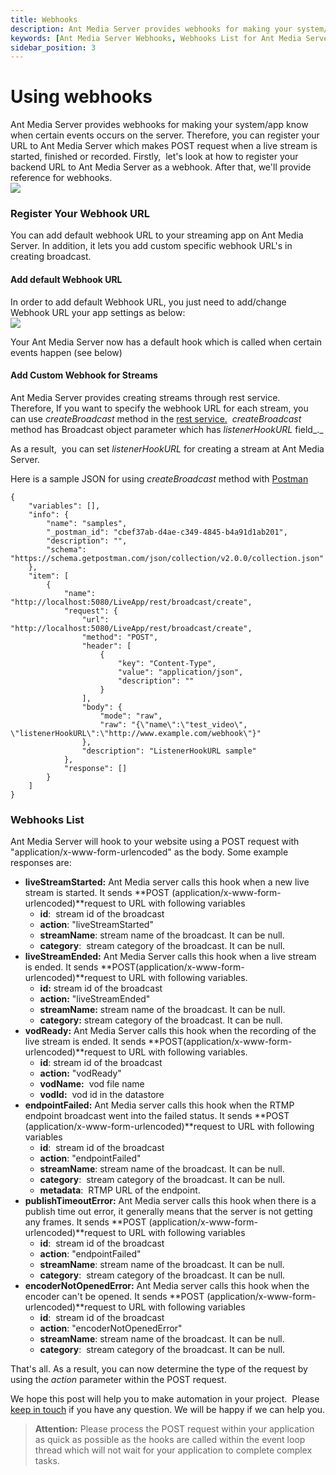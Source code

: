```yaml
---
title: Webhooks
description: Ant Media Server provides webhooks for making your system/app know when certain events occurs on the server.
keywords: [Ant Media Server Webhooks, Webhooks List for Ant Media Server, Custom Webhook for Streams, Ant Media Server Documentation, Ant Media Server Tutorials]
sidebar_position: 3
---
```


# Using webhooks

Ant Media Server provides webhooks for making your system/app know when certain events occurs on the server. Therefore, you can register your URL to Ant Media Server which makes POST request when a live stream is started, finished or recorded. Firstly,  let's look at how to register your backend URL to Ant Media Server as a webhook. After that, we'll provide reference for webhooks.  
![](@site/static/img/68747470733a2f2f616e746d656469612e696f2f77702d636f6e74656e742f75706c6f6164732f323031382f31312f776562686f6f6b732d333030783237332e706e67.png)

### Register Your Webhook URL

You can add default webhook URL to your streaming app on Ant Media Server. In addition, it lets you add custom specific webhook URL's in creating broadcast.

#### Add default Webhook URL

In order to add default Webhook URL, you just need to add/change Webhook URL your app settings as below:  
![](@site/static/img/ant-media-server-webhook-configuration.png)

Your Ant Media Server now has a default hook which is called when certain events happen (see below)

#### Add Custom Webhook for Streams

Ant Media Server provides creating streams through rest service. Therefore, If you want to specify the webhook URL for each stream, you can use _createBroadcast_ method in the [rest service.](https://github.com/ant-media/Ant-Media-Server/blob/master/src/main/java/io/antmedia/rest/BroadcastRestService.java)  _createBroadcast_ method has Broadcast object parameter which has _listenerHookURL_ field_._

As a result,  you can set _listenerHookURL_ for creating a stream at Ant Media Server.

Here is a sample JSON for using _createBroadcast_ method with [Postman](https://www.getpostman.com/)

    {
    	"variables": [],
    	"info": {
    		"name": "samples",
    		"_postman_id": "cbef37ab-d4ae-c349-4845-b4a91d1ab201",
    		"description": "",
    		"schema": "https://schema.getpostman.com/json/collection/v2.0.0/collection.json"
    	},
    	"item": [
    		{
    			"name": "http://localhost:5080/LiveApp/rest/broadcast/create",
    			"request": {
    				"url": "http://localhost:5080/LiveApp/rest/broadcast/create",
    				"method": "POST",
    				"header": [
    					{
    						"key": "Content-Type",
    						"value": "application/json",
    						"description": ""
    					}
    				],
    				"body": {
    					"mode": "raw",
    					"raw": "{\"name\":\"test_video\", \"listenerHookURL\":\"http://www.example.com/webhook\"}"
    				},
    				"description": "ListenerHookURL sample"
    			},
    			"response": []
    		}
    	]
    }

### Webhooks List

Ant Media Server will hook to your website using a POST request with "application/x-www-form-urlencoded" as the body. Some example responses are:

*   **liveStreamStarted:** Ant Media server calls this hook when a new live stream is started. It sends **POST (application/x-www-form-urlencoded)**request to URL with following variables
    *   **id**:  stream id of the broadcast
    *   **action**: "liveStreamStarted"
    *   **streamName**: stream name of the broadcast. It can be null.
    *   **category**:  stream category of the broadcast. It can be null.
*   **liveStreamEnded:** Ant Media Server calls this hook when a live stream is ended. It sends **POST(application/x-www-form-urlencoded)**request to URL with following variables.
    *   **id:** stream id of the broadcast
    *   **action:** "liveStreamEnded"
    *   **streamName:** stream name of the broadcast. It can be null.
    *   **category:** stream category of the broadcast. It can be null.
*   **vodReady:** Ant Media Server calls this hook when the recording of the live stream is ended. It sends **POST(application/x-www-form-urlencoded)**request to URL with following variables.
    *   **id**: stream id of the broadcast
    *   **action:** "vodReady"
    *   **vodName:**  vod file name
    *   **vodId:**  vod id in the datastore
*   **endpointFailed:** Ant Media server calls this hook when the RTMP endpoint broadcast went into the failed status. It sends **POST (application/x-www-form-urlencoded)**request to URL with following variables
    *   **id**:  stream id of the broadcast
    *   **action**: "endpointFailed"
    *   **streamName**: stream name of the broadcast. It can be null.
    *   **category**:  stream category of the broadcast. It can be null.
    *   **metadata**:  RTMP URL of the endpoint.
*   **publishTimeoutError:** Ant Media server calls this hook when there is a publish time out error, it generally means that the server is not getting any frames. It sends **POST (application/x-www-form-urlencoded)**request to URL with following variables
    *   **id**:  stream id of the broadcast
    *   **action**: "endpointFailed"
    *   **streamName**: stream name of the broadcast. It can be null.
    *   **category**:  stream category of the broadcast. It can be null.
*   **encoderNotOpenedError:** Ant Media server calls this hook when the encoder can't be opened. It sends **POST (application/x-www-form-urlencoded)**request to URL with following variables
    *   **id**:  stream id of the broadcast
    *   **action**: "encoderNotOpenedError"
    *   **streamName**: stream name of the broadcast. It can be null.
    *   **category**:  stream category of the broadcast. It can be null.

That's all. As a result, you can now determine the type of the request by using the _action_ parameter within the POST request.

We hope this post will help you to make automation in your project.  Please [keep in touch](https://antmedia.io/#contact) if you have any question. We will be happy if we can help you.

> **Attention:** Please process the POST request within your application as quick as possible as the hooks are called within the event loop thread which will not wait for your application to complete complex tasks.